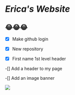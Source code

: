 # ***Erica's Website***
## 😂😂😂




-[x] Make github login

-[x] New repository

-[x] First name 1st level header

-[] Add a header to my page

-[] Add an image banner

![](https://images.contentstack.io/v3/assets/bltacc1a01c4d280f24/blt14b490b724215e87/61c01d0d9d4a976169b7059a/hello-4439419.jpg?auto=webp&format=pjpg&quality=80&width=900&height=500&fit=crop)
